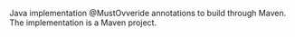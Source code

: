 Java implementation @MustOvveride annotations to build through Maven.
The implementation is a Maven project.